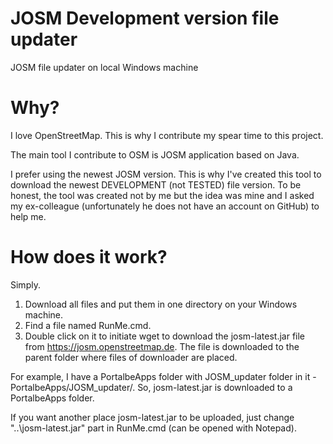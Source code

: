 # JOSM Development version file updater
JOSM file updater on local Windows machine
# Why?
I love OpenStreetMap. This is why I contribute my spear time to this project.

The main tool I contribute to OSM is JOSM application based on Java.

I prefer using the newest JOSM version. This is why I've created this tool to download the newest DEVELOPMENT (not TESTED) file version. 
To be honest, the tool was created not by me but the idea was mine and I asked my ex-colleague (unfortunately he does not have an account on GitHub) to help me.  
# How does it work?
Simply. 
1. Download all files and put them in one directory on your Windows machine. 
2. Find a file named RunMe.cmd.
3. Double click on it to initiate wget to download the josm-latest.jar file from https://josm.openstreetmap.de. The file is downloaded to the parent folder where files of downloader are placed. 

For example, I have a PortalbeApps folder with  JOSM_updater folder in it - PortalbeApps/JOSM_updater/. So, josm-latest.jar is downloaded to a PortalbeApps folder.

If you want another place josm-latest.jar to be uploaded, just change "..\josm-latest.jar" part in RunMe.cmd (can be opened with Notepad).
